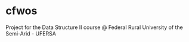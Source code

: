# cfwos
Project for the Data Structure II course @ Federal Rural University of the Semi-Arid - UFERSA
